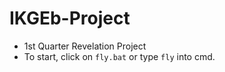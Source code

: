 # IKGEb-Project
- 1st Quarter Revelation Project
- To start, click on ``fly.bat`` or type ``fly`` into cmd.